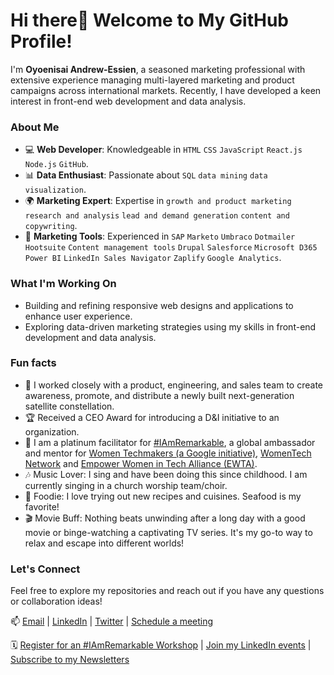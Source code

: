 # Hi there👋 Welcome to My GitHub Profile!

I'm **Oyoenisai Andrew-Essien**, a seasoned marketing professional with extensive experience managing multi-layered marketing and product campaigns across international markets. Recently, I have developed a keen interest in front-end web development and data analysis.

### About Me
- 💻 **Web Developer**: Knowledgeable in ```HTML``` ```CSS``` ```JavaScript``` ```React.js``` ```Node.js``` ```GitHub```.
- 📊 **Data Enthusiast**: Passionate about ```SQL``` ```data mining``` ```data visualization```.
- 🌍 **Marketing Expert**: Expertise in ```growth and product marketing``` ```research and analysis``` ```lead and demand generation``` ```content and copywriting```.
- 🔧 **Marketing Tools**: Experienced in ```SAP``` ```Marketo``` ```Umbraco``` ```Dotmailer``` ```Hootsuite``` ```Content management tools``` ```Drupal``` ```Salesforce``` ```Microsoft D365``` ```Power BI``` ```LinkedIn Sales Navigator``` ```Zaplify``` ```Google Analytics```.
  
### What I'm Working On
- Building and refining responsive web designs and applications to enhance user experience.
- Exploring data-driven marketing strategies using my skills in front-end development and data analysis.

### Fun facts
- 🚀 I worked closely with a product, engineering, and sales team to create awareness, promote, and distribute a newly built next-generation satellite constellation.
- 🏆 Received a CEO Award for introducing a D&I initiative to an organization.
- 🎤 I am a platinum facilitator for [#IAmRemarkable](https://www.rmrkblty.org/iamremarkable), a global ambassador and mentor for [Women Techmakers (a Google initiative)](https://developers.google.com/womentechmakers), [WomenTech Network](https://www.womentech.net/user/30286) and [Empower Women in Tech Alliance (EWTA)](https://www.spectrumnorth.ca/empowerwomenintechalliance-getinvolved).
- 🎶 Music Lover: I sing and have been doing this since childhood. I am currently singing in a church worship team/choir.
- 🍕 Foodie: I love trying out new recipes and cuisines. Seafood is my favorite!
- 🎬 Movie Buff: Nothing beats unwinding after a long day with a good movie or binge-watching a captivating TV series. It's my go-to way to relax and escape into different worlds!

### Let's Connect
Feel free to explore my repositories and reach out if you have any questions or collaboration ideas!

📫 [Email](mailto:oyoenisaiaa@gmail.com) | [LinkedIn](https://www.linkedin.com/in/oyoenisaiaa/) | [Twitter](https://twitter.com/oyoenisaiaa) | [Schedule a meeting](https://calendly.com/oyoenisaiaa/meetings)

🗓️ [Register for an #IAmRemarkable Workshop](https://forms.gle/ec1Um8maL7i2428C9) | [Join my LinkedIn events](https://docs.google.com/document/d/1e5sTcNmAlfJOQjB9IQv_TpZ8Nfi6dR9FCUGgdbors98/edit?usp=sharing) | [Subscribe to my Newsletters](https://tinyurl.us13.list-manage.com/subscribe?u=7fbd99cf09b2bf59ce663a1f4&id=3f6bb87cdb)



<!--
**oyoenisaiaa/oyoenisaiaa** is a ✨ _special_ ✨ repository because its `README.md` (this file) appears on your GitHub profile.

### Growth Marketer and Product Enthusiast with a Passion for Front-End Web Development.

Here are some ideas to get you started:

- 🔭 I’m currently working on ...
- 🌱 I’m currently learning ...
- 👯 I’m looking to collaborate on ...
- 🤔 I’m looking for help with ...
- 💬 Ask me about ...
- 📫 How to reach me: ...
- 😄 Pronouns: ...
- ⚡ Fun fact: ...

💻 Currently Working On: Projects on React

👯 Looking to Collaborate On: Open source and front-end dev projects

🤝 Open to Roles: Associate, junior, or trainee positions in front-end web development

💬 Ask Me About: Tools or designing responsive websites to promote your products or services, marketing campaigns, lead generation, and increasing revenue

📫 How to Reach Me: Email ➡️ oyoenisaiaa@gmail.com

🗓️ Schedule a Coffee Chat: Calendly ➡️ https://calendly.com/oyoenisaiaa

Feel free to connect with me for collaboration, project inquiries, or just a friendly chat about the exciting world of web development and marketing!

With a strong background in managing multi-layered marketing and product campaigns across international markets, I've recently developed a keen interest in front-end web development. I'm eager to understand the technology behind the marketing tools I've used and to leverage my knowledge in HTML, CSS, JavaScript, React, and responsive web design. I also have a strong interest in SQL, data mining, and visualization.
-->
